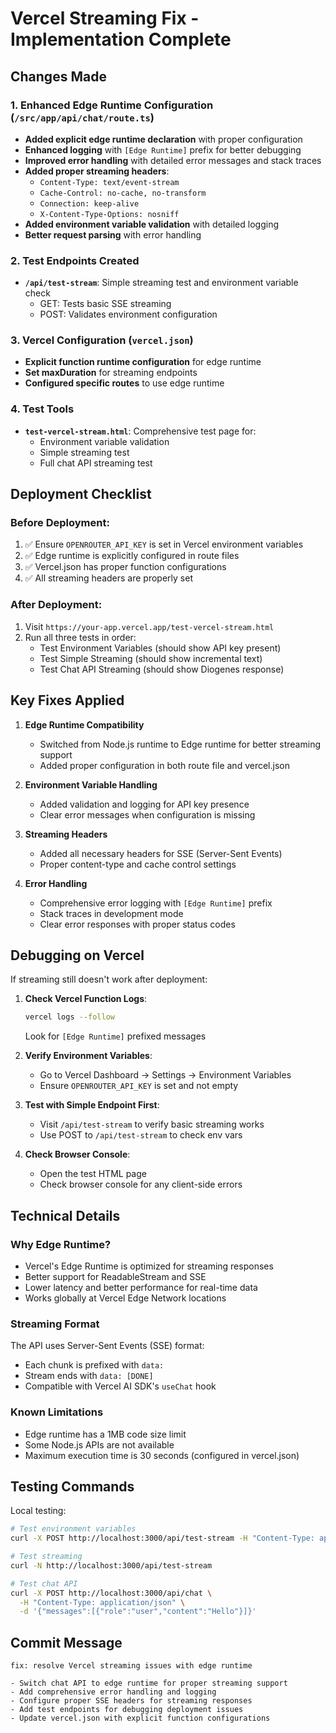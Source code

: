 # Vercel Streaming Fix - Implementation Complete

## Changes Made

### 1. Enhanced Edge Runtime Configuration (`/src/app/api/chat/route.ts`)
- **Added explicit edge runtime declaration** with proper configuration
- **Enhanced logging** with `[Edge Runtime]` prefix for better debugging
- **Improved error handling** with detailed error messages and stack traces
- **Added proper streaming headers**:
  - `Content-Type: text/event-stream`
  - `Cache-Control: no-cache, no-transform`
  - `Connection: keep-alive`
  - `X-Content-Type-Options: nosniff`
- **Added environment variable validation** with detailed logging
- **Better request parsing** with error handling

### 2. Test Endpoints Created
- **`/api/test-stream`**: Simple streaming test and environment variable check
  - GET: Tests basic SSE streaming
  - POST: Validates environment configuration

### 3. Vercel Configuration (`vercel.json`)
- **Explicit function runtime configuration** for edge runtime
- **Set maxDuration** for streaming endpoints
- **Configured specific routes** to use edge runtime

### 4. Test Tools
- **`test-vercel-stream.html`**: Comprehensive test page for:
  - Environment variable validation
  - Simple streaming test
  - Full chat API streaming test

## Deployment Checklist

### Before Deployment:
1. ✅ Ensure `OPENROUTER_API_KEY` is set in Vercel environment variables
2. ✅ Edge runtime is explicitly configured in route files
3. ✅ Vercel.json has proper function configurations
4. ✅ All streaming headers are properly set

### After Deployment:
1. Visit `https://your-app.vercel.app/test-vercel-stream.html`
2. Run all three tests in order:
   - Test Environment Variables (should show API key present)
   - Test Simple Streaming (should show incremental text)
   - Test Chat API Streaming (should show Diogenes response)

## Key Fixes Applied

1. **Edge Runtime Compatibility**
   - Switched from Node.js runtime to Edge runtime for better streaming support
   - Added proper configuration in both route file and vercel.json

2. **Environment Variable Handling**
   - Added validation and logging for API key presence
   - Clear error messages when configuration is missing

3. **Streaming Headers**
   - Added all necessary headers for SSE (Server-Sent Events)
   - Proper content-type and cache control settings

4. **Error Handling**
   - Comprehensive error logging with `[Edge Runtime]` prefix
   - Stack traces in development mode
   - Clear error responses with proper status codes

## Debugging on Vercel

If streaming still doesn't work after deployment:

1. **Check Vercel Function Logs**:
   ```bash
   vercel logs --follow
   ```
   Look for `[Edge Runtime]` prefixed messages

2. **Verify Environment Variables**:
   - Go to Vercel Dashboard → Settings → Environment Variables
   - Ensure `OPENROUTER_API_KEY` is set and not empty

3. **Test with Simple Endpoint First**:
   - Visit `/api/test-stream` to verify basic streaming works
   - Use POST to `/api/test-stream` to check env vars

4. **Check Browser Console**:
   - Open the test HTML page
   - Check browser console for any client-side errors

## Technical Details

### Why Edge Runtime?
- Vercel's Edge Runtime is optimized for streaming responses
- Better support for ReadableStream and SSE
- Lower latency and better performance for real-time data
- Works globally at Vercel Edge Network locations

### Streaming Format
The API uses Server-Sent Events (SSE) format:
- Each chunk is prefixed with `data: `
- Stream ends with `data: [DONE]`
- Compatible with Vercel AI SDK's `useChat` hook

### Known Limitations
- Edge runtime has a 1MB code size limit
- Some Node.js APIs are not available
- Maximum execution time is 30 seconds (configured in vercel.json)

## Testing Commands

Local testing:
```bash
# Test environment variables
curl -X POST http://localhost:3000/api/test-stream -H "Content-Type: application/json"

# Test streaming
curl -N http://localhost:3000/api/test-stream

# Test chat API
curl -X POST http://localhost:3000/api/chat \
  -H "Content-Type: application/json" \
  -d '{"messages":[{"role":"user","content":"Hello"}]}'
```

## Commit Message
```
fix: resolve Vercel streaming issues with edge runtime

- Switch chat API to edge runtime for proper streaming support
- Add comprehensive error handling and logging
- Configure proper SSE headers for streaming responses
- Add test endpoints for debugging deployment issues
- Update vercel.json with explicit function configurations
```